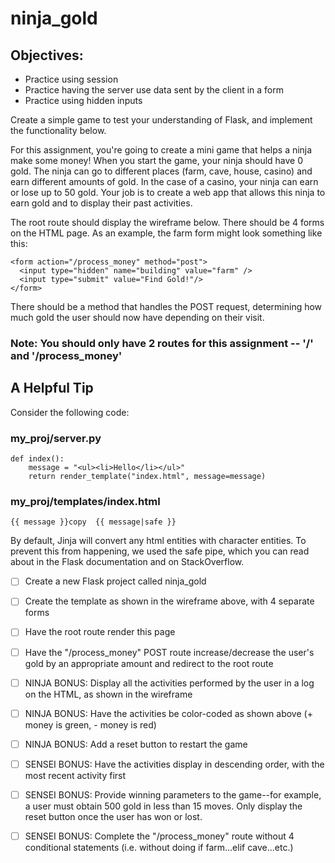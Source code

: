 # ninja_gold

## Objectives:

- Practice using session
- Practice having the server use data sent by the client in a form
- Practice using hidden inputs

Create a simple game to test your understanding of Flask, and implement the functionality below.

For this assignment, you're going to create a mini game that helps a ninja make some money! When you start the game, your ninja should have 0 gold. The ninja can go to different places (farm, cave, house, casino) and earn different amounts of gold. In the case of a casino, your ninja can earn or lose up to 50 gold. Your job is to create a web app that allows this ninja to earn gold and to display their past activities.

The root route should display the wireframe below. There should be 4 forms on the HTML page. As an example, the farm form might look something like this:

```
<form action="/process_money" method="post">
  <input type="hidden" name="building" value="farm" />
  <input type="submit" value="Find Gold!"/>
</form>
```

There should be a method that handles the POST request, determining how much gold the user should now have depending on their visit.

### Note: You should only have 2 routes for this assignment -- '/' and '/process_money'

## A Helpful Tip

Consider the following code:

### my_proj/server.py
```
def index():
    message = "<ul><li>Hello</li></ul>"
    return render_template("index.html", message=message)
```

### my_proj/templates/index.html
```
{{ message }}copy  {{ message|safe }}
```

By default, Jinja will convert any html entities with character entities. To prevent this from happening, we used the safe pipe, which you can read about in the Flask documentation and on StackOverflow.

- [ ] Create a new Flask project called ninja_gold

- [ ] Create the template as shown in the wireframe above, with 4 separate forms

- [ ] Have the root route render this page

- [ ] Have the "/process_money" POST route increase/decrease the user's gold by an appropriate amount and redirect to the root route

- [ ] NINJA BONUS: Display all the activities performed by the user in a log on the HTML, as shown in the wireframe

- [ ] NINJA BONUS: Have the activities be color-coded as shown above (+ money is green, - money is red)

- [ ] NINJA BONUS: Add a reset button to restart the game

- [ ] SENSEI BONUS: Have the activities display in descending order, with the most recent activity first

- [ ] SENSEI BONUS: Provide winning parameters to the game--for example, a user must obtain 500 gold in less than 15 moves. Only display the reset button once the user has won or lost.

- [ ] SENSEI BONUS: Complete the "/process_money" route without 4 conditional statements (i.e. without doing if farm...elif cave...etc.)
